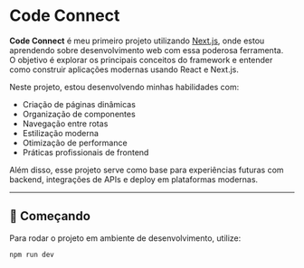 # Code Connect

**Code Connect** é meu primeiro projeto utilizando [Next.js](https://nextjs.org), onde estou aprendendo sobre desenvolvimento web com essa poderosa ferramenta.  
O objetivo é explorar os principais conceitos do framework e entender como construir aplicações modernas usando React e Next.js.

Neste projeto, estou desenvolvendo minhas habilidades com:

- Criação de páginas dinâmicas
- Organização de componentes
- Navegação entre rotas
- Estilização moderna
- Otimização de performance
- Práticas profissionais de frontend

Além disso, esse projeto serve como base para experiências futuras com backend, integrações de APIs e deploy em plataformas modernas.

---

## 🚀 Começando

Para rodar o projeto em ambiente de desenvolvimento, utilize:

```bash
npm run dev
